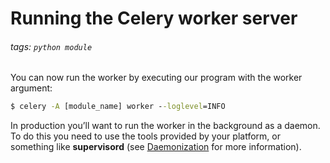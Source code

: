 # Running the Celery worker server
###### tags: `python module`

You can now run the worker by executing our program with the worker argument:
```cmd
$ celery -A [module_name] worker --loglevel=INFO
```

In production you’ll want to run the worker in the background as a daemon.  To do this you need to use the tools provided by your platform, or something like **supervisord** (see [Daemonization](https://docs.celeryq.dev/en/stable/userguide/daemonizing.html#daemonizing) for more information).

